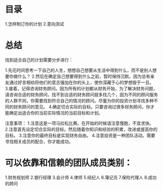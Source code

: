# 目录
  1.怎样制订你的计划
  2.意向测试
# 总结
  找到适合自己的计划需要分步进行：   

  1.先花时间思考一下自己的人生，想想自己想要从生活中得到什么，而不是别人想要你做什么？
  2.然后在确定自己想要得到什么之前，暂时保持沉默。因为总有亲友通过好言相劝将他们的意志强加在你的头上，使你深藏于心的梦想毁于一旦。
  3.接着，记得咨询财务顾问。因为所有的计划都从财务开始，为了解决财务问题，请咨询合适的财务顾问，找不到合适的财务顾问就多找几个，因为不同的顾问服务的人群不同，你需要找到符合自己的情况的顾问。尽量为你的投资计划寻找多种不同的财务顾问的意见。
  4.确定切合实际的目标。只要咨询过很多财务顾问，你才能确定出适合你的当前实际情况的当前目标和计划。

  注意事项：
  1.注意这是一项马拉松比赛。在开始的时候请注意慢跑，不宜求快。
  2.注意首先设定切合实际的目标。然后随着你知识和经验的积累，改进或提高你的目标。
  3.注意你的最终目标是实现财务自由。
  4.注意投资是一种团队活动。需要寻找相关成员的配合，你才能成功。

# 可以依靠和信赖的团队成员类别：
  1.财务规划师
  2.银行经理
  3.会计师
  4.律师
  5.经纪人
  6.簿记员
  7.保险代理人
  8.成功的顾问


